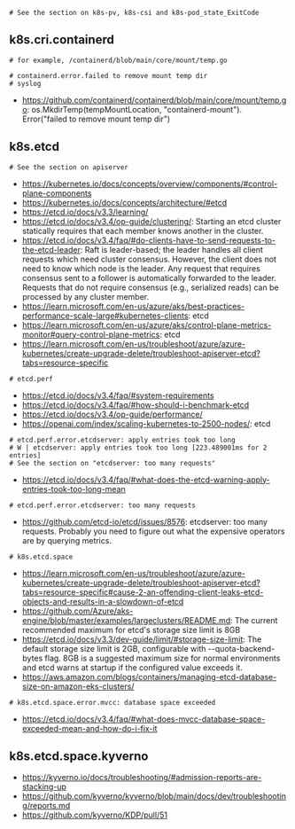 ```
# See the section on k8s-pv, k8s-csi and k8s-pod_state_ExitCode
```

## k8s.cri.containerd

```
# for example, /containerd/blob/main/core/mount/temp.go
```

```
# containerd.error.failed to remove mount temp dir
# syslog
```

- https://github.com/containerd/containerd/blob/main/core/mount/temp.go: os.MkdirTemp(tempMountLocation, "containerd-mount"). Error("failed to remove mount temp dir")

## k8s.etcd

```
# See the section on apiserver
```

- https://kubernetes.io/docs/concepts/overview/components/#control-plane-components
- https://kubernetes.io/docs/concepts/architecture/#etcd
- https://etcd.io/docs/v3.3/learning/
- https://etcd.io/docs/v3.4/op-guide/clustering/: Starting an etcd cluster statically requires that each member knows another in the cluster.
- https://etcd.io/docs/v3.4/faq/#do-clients-have-to-send-requests-to-the-etcd-leader: Raft is leader-based; the leader handles all client requests which need cluster consensus. However, the client does not need to know which node is the leader. Any request that requires consensus sent to a follower is automatically forwarded to the leader. Requests that do not require consensus (e.g., serialized reads) can be processed by any cluster member.
- https://learn.microsoft.com/en-us/azure/aks/best-practices-performance-scale-large#kubernetes-clients: etcd
- https://learn.microsoft.com/en-us/azure/aks/control-plane-metrics-monitor#query-control-plane-metrics: etcd
- https://learn.microsoft.com/en-us/troubleshoot/azure/azure-kubernetes/create-upgrade-delete/troubleshoot-apiserver-etcd?tabs=resource-specific

```
# etcd.perf
```

- https://etcd.io/docs/v3.4/faq/#system-requirements
- https://etcd.io/docs/v3.4/faq/#how-should-i-benchmark-etcd
- https://etcd.io/docs/v3.4/op-guide/performance/
- https://openai.com/index/scaling-kubernetes-to-2500-nodes/: etcd

```
# etcd.perf.error.etcdserver: apply entries took too long
# W | etcdserver: apply entries took too long [223.489001ms for 2 entries]
# See the section on "etcdserver: too many requests"
```

- https://etcd.io/docs/v3.4/faq/#what-does-the-etcd-warning-apply-entries-took-too-long-mean
  
```
# etcd.perf.error.etcdserver: too many requests
```

- https://github.com/etcd-io/etcd/issues/8576: etcdserver: too many requests. Probably you need to figure out what the expensive operators are by querying metrics.
 
```
# k8s.etcd.space
```

- https://learn.microsoft.com/en-us/troubleshoot/azure/azure-kubernetes/create-upgrade-delete/troubleshoot-apiserver-etcd?tabs=resource-specific#cause-2-an-offending-client-leaks-etcd-objects-and-results-in-a-slowdown-of-etcd
- https://github.com/Azure/aks-engine/blob/master/examples/largeclusters/README.md: The current recommended maximum for etcd's storage size limit is 8GB
- https://etcd.io/docs/v3.3/dev-guide/limit/#storage-size-limit: The default storage size limit is 2GB, configurable with --quota-backend-bytes flag. 8GB is a suggested maximum size for normal environments and etcd warns at startup if the configured value exceeds it.
- https://aws.amazon.com/blogs/containers/managing-etcd-database-size-on-amazon-eks-clusters/

```
# k8s.etcd.space.error.mvcc: database space exceeded
```

- https://etcd.io/docs/v3.4/faq/#what-does-mvcc-database-space-exceeded-mean-and-how-do-i-fix-it

## k8s.etcd.space.kyverno

- https://kyverno.io/docs/troubleshooting/#admission-reports-are-stacking-up
- https://github.com/kyverno/kyverno/blob/main/docs/dev/troubleshooting/reports.md
- https://github.com/kyverno/KDP/pull/51
